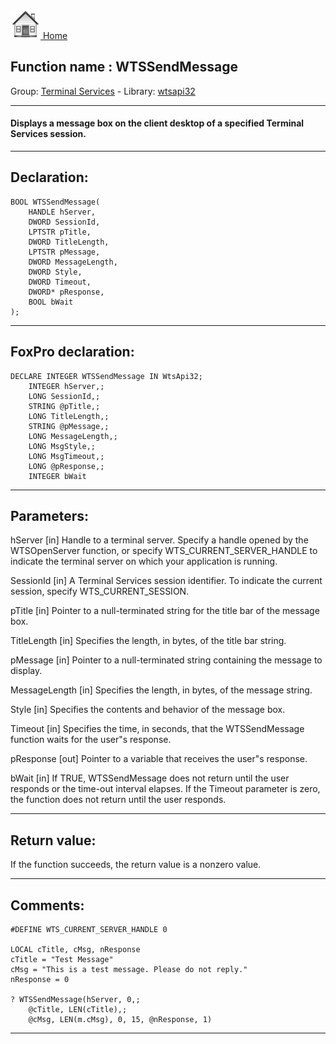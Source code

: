 [<img src="../../images/home.png"> Home ](https://github.com/VFPX/Win32API)  

## Function name : WTSSendMessage
Group: [Terminal Services](../../functions_group.md#Terminal_Services)  -  Library: [wtsapi32](../../Libraries.md#wtsapi32)  
***  


#### Displays a message box on the client desktop of a specified Terminal Services session.
***  


## Declaration:
```foxpro  
BOOL WTSSendMessage(
	HANDLE hServer,
	DWORD SessionId,
	LPTSTR pTitle,
	DWORD TitleLength,
	LPTSTR pMessage,
	DWORD MessageLength,
	DWORD Style,
	DWORD Timeout,
	DWORD* pResponse,
	BOOL bWait
);  
```  
***  


## FoxPro declaration:
```foxpro  
DECLARE INTEGER WTSSendMessage IN WtsApi32;
	INTEGER hServer,;
	LONG SessionId,;
	STRING @pTitle,;
	LONG TitleLength,;
	STRING @pMessage,;
	LONG MessageLength,;
	LONG MsgStyle,;
	LONG MsgTimeout,;
	LONG @pResponse,;
	INTEGER bWait  
```  
***  


## Parameters:
hServer 
[in] Handle to a terminal server. Specify a handle opened by the WTSOpenServer function, or specify WTS_CURRENT_SERVER_HANDLE to indicate the terminal server on which your application is running. 

SessionId 
[in] A Terminal Services session identifier. To indicate the current session, specify WTS_CURRENT_SESSION. 

pTitle 
[in] Pointer to a null-terminated string for the title bar of the message box. 

TitleLength 
[in] Specifies the length, in bytes, of the title bar string. 

pMessage 
[in] Pointer to a null-terminated string containing the message to display. 

MessageLength 
[in] Specifies the length, in bytes, of the message string. 

Style 
[in] Specifies the contents and behavior of the message box.

Timeout 
[in] Specifies the time, in seconds, that the WTSSendMessage function waits for the user"s response.

pResponse 
[out] Pointer to a variable that receives the user"s response.

bWait 
[in] If TRUE, WTSSendMessage does not return until the user responds or the time-out interval elapses. If the Timeout parameter is zero, the function does not return until the user responds.  
***  


## Return value:
If the function succeeds, the return value is a nonzero value.  
***  


## Comments:
```foxpro
#DEFINE WTS_CURRENT_SERVER_HANDLE 0  
  
LOCAL cTitle, cMsg, nResponse  
cTitle = "Test Message"  
cMsg = "This is a test message. Please do not reply."  
nResponse = 0  
  
? WTSSendMessage(hServer, 0,;  
	@cTitle, LEN(cTitle),;  
	@cMsg, LEN(m.cMsg), 0, 15, @nResponse, 1)
```

***  

